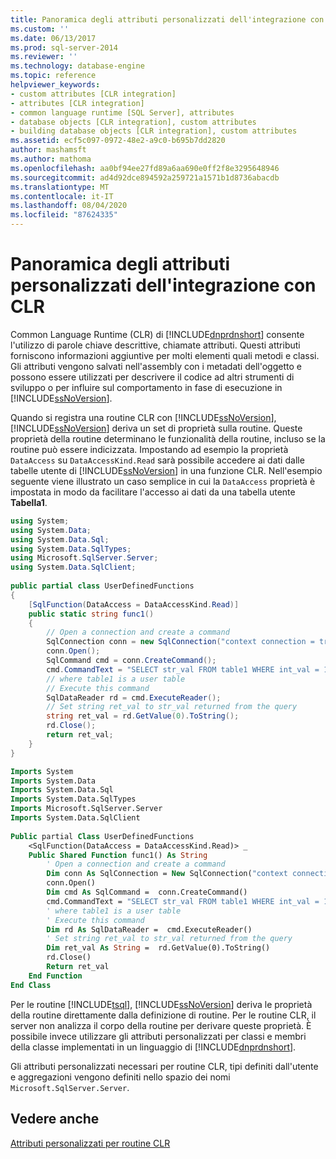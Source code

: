 ```yaml
---
title: Panoramica degli attributi personalizzati dell'integrazione con CLR | Microsoft Docs
ms.custom: ''
ms.date: 06/13/2017
ms.prod: sql-server-2014
ms.reviewer: ''
ms.technology: database-engine
ms.topic: reference
helpviewer_keywords:
- custom attributes [CLR integration]
- attributes [CLR integration]
- common language runtime [SQL Server], attributes
- database objects [CLR integration], custom attributes
- building database objects [CLR integration], custom attributes
ms.assetid: ecf5c097-0972-48e2-a9c0-b695b7dd2820
author: mashamsft
ms.author: mathoma
ms.openlocfilehash: aa0bf94ee27fd89a6aa690e0ff2f8e3295648946
ms.sourcegitcommit: ad4d92dce894592a259721a1571b1d8736abacdb
ms.translationtype: MT
ms.contentlocale: it-IT
ms.lasthandoff: 08/04/2020
ms.locfileid: "87624335"
---
```

# <a name="overview-of-clr-integration-custom-attributes"></a>Panoramica degli attributi personalizzati dell'integrazione con CLR
  Common Language Runtime (CLR) di [!INCLUDE[dnprdnshort](../../includes/dnprdnshort-md.md)] consente l'utilizzo di parole chiave descrittive, chiamate attributi. Questi attributi forniscono informazioni aggiuntive per molti elementi quali metodi e classi. Gli attributi vengono salvati nell'assembly con i metadati dell'oggetto e possono essere utilizzati per descrivere il codice ad altri strumenti di sviluppo o per influire sul comportamento in fase di esecuzione in [!INCLUDE[ssNoVersion](../../includes/ssnoversion-md.md)].  
  
 Quando si registra una routine CLR con [!INCLUDE[ssNoVersion](../../includes/ssnoversion-md.md)], [!INCLUDE[ssNoVersion](../../includes/ssnoversion-md.md)] deriva un set di proprietà sulla routine. Queste proprietà della routine determinano le funzionalità della routine, incluso se la routine può essere indicizzata. Impostando ad esempio la proprietà `DataAccess` su `DataAccessKind.Read` sarà possibile accedere ai dati dalle tabelle utente di [!INCLUDE[ssNoVersion](../../includes/ssnoversion-md.md)] in una funzione CLR. Nell'esempio seguente viene illustrato un caso semplice in cui la `DataAccess` proprietà è impostata in modo da facilitare l'accesso ai dati da una tabella utente **Tabella1**.  
  
```csharp  
using System;  
using System.Data;  
using System.Data.Sql;  
using System.Data.SqlTypes;  
using Microsoft.SqlServer.Server;  
using System.Data.SqlClient;  
  
public partial class UserDefinedFunctions  
{  
    [SqlFunction(DataAccess = DataAccessKind.Read)]  
    public static string func1()  
    {  
        // Open a connection and create a command  
        SqlConnection conn = new SqlConnection("context connection = true");  
        conn.Open();  
        SqlCommand cmd = conn.CreateCommand();  
        cmd.CommandText = "SELECT str_val FROM table1 WHERE int_val = 10";  
        // where table1 is a user table  
        // Execute this command   
        SqlDataReader rd = cmd.ExecuteReader();  
        // Set string ret_val to str_val returned from the query  
        string ret_val = rd.GetValue(0).ToString();  
        rd.Close();  
        return ret_val;  
    }  
}  
```  
  
```vb  
Imports System  
Imports System.Data  
Imports System.Data.Sql  
Imports System.Data.SqlTypes  
Imports Microsoft.SqlServer.Server  
Imports System.Data.SqlClient  
  
Public partial Class UserDefinedFunctions  
    <SqlFunction(DataAccess = DataAccessKind.Read)> _   
    Public Shared Function func1() As String  
        ' Open a connection and create a command  
        Dim conn As SqlConnection = New SqlConnection("context connection = true")   
        conn.Open()  
        Dim cmd As SqlCommand =  conn.CreateCommand()   
        cmd.CommandText = "SELECT str_val FROM table1 WHERE int_val = 10"  
        ' where table1 is a user table  
        ' Execute this command   
        Dim rd As SqlDataReader =  cmd.ExecuteReader()   
        ' Set string ret_val to str_val returned from the query  
        Dim ret_val As String =  rd.GetValue(0).ToString()   
        rd.Close()  
        Return ret_val  
    End Function  
End Class  
```  
  
 Per le routine [!INCLUDE[tsql](../../includes/tsql-md.md)], [!INCLUDE[ssNoVersion](../../includes/ssnoversion-md.md)] deriva le proprietà della routine direttamente dalla definizione di routine. Per le routine CLR, il server non analizza il corpo della routine per derivare queste proprietà. È possibile invece utilizzare gli attributi personalizzati per classi e membri della classe implementati in un linguaggio di [!INCLUDE[dnprdnshort](../../includes/dnprdnshort-md.md)].  
  
 Gli attributi personalizzati necessari per routine CLR, tipi definiti dall'utente e aggregazioni vengono definiti nello spazio dei nomi `Microsoft.SqlServer.Server`.  
  
## <a name="see-also"></a>Vedere anche  
 [Attributi personalizzati per routine CLR](../../relational-databases/clr-integration/database-objects/clr-integration-custom-attributes-for-clr-routines.md)  
  
  
